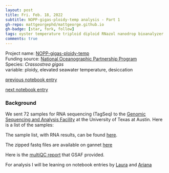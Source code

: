 ```yaml
---
layout: post
title: Fri. Feb. 18, 2022
subtitle: NOPP-gigas-ploidy-temp analysis - Part 1
gh-repo: mattgeorgephd/mattgeorge.github.io
gh-badge: [star, fork, follow]
tags: oyster temperature triploid diploid RNazol nanodrop bioanalyzer
comments: true
---
```


Project name: [NOPP-gigas-ploidy-temp](https://github.com/mattgeorgephd/NOPP-gigas-ploidy-temp) <br />
Funding source: [National Oceanographic Partnership Program](https://www.nopp.org/) <br />
Species: *Crassostrea gigas* <br />
variable: ploidy, elevated seawater temperature, desiccation <br />


[previous notebook entry](https://mattgeorgephd.github.io/NOPP-gigas-ploidy-temp-RNA-extractions/)

[next notebook entry](https://mattgeorgephd.github.io/NOPP-gigas-ploidy-temp-analysis-Part-2/)


### Background

We sent 72 samples for RNA sequencing (TagSeq) to the [Genomic Sequencing and Analysis Facility](https://wikis.utexas.edu/display/GSAF/Home+Page) at the University of Texas at Austin. Here is a list of the samples:

The sample list, with RNA results, can be found [here](https://docs.google.com/spreadsheets/d/1KY6P25HEmrDeszph56OY7tI1vAOd2rXxQ8wfZtCM7g0/edit?usp=sharing).

The zipped fastq files are available on gannet [here](https://gannet.fish.washington.edu/panopea/NOPP-gigas-ploidy-temp/022022-tagseq)

Here is the [multiQC report](https://gsafjobs.icmb.utexas.edu/qc/JA21499/SA22026/multiqc/multiqc_report.html) that GSAF provided.

For analysis I will be leaning on notebook entries by [Laura](https://nbviewer.org/github/laurahspencer/O.lurida_QuantSeq-2020/blob/master/notebooks/2020-QuantSeq-Processing_Raw-to-Counts.ipynb) and [Ariana](https://github.com/AHuffmyer/EarlyLifeHistory_Energetics/blob/master/Mcap2020/Scripts/TagSeq/TagSeq_BioInf_genomeV2.md)
